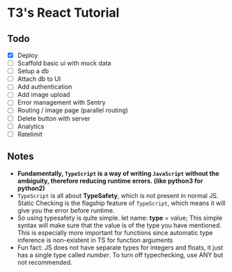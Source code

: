 # T3's React Tutorial

## Todo

- [x] Deploy
- [ ] Scaffold basic ui with mock data
- [ ] Setup a db
- [ ] Attach db to UI
- [ ] Add authentication
- [ ] Add image upload
- [ ] Error management with Sentry
- [ ] Routing / image page (parallel routing)
- [ ] Delete button with server
- [ ] Analytics
- [ ] Ratelimit

## Notes
- **Fundamentally, `TypeScript` is a way of writing `JavaScript` without the ambiguity, therefore reducing runtime errors. (like python3 for python2)**
- `TypeScript` is all about **TypeSafety**, which is not present in normal JS. Static Checking is the flagship feature of `TypeScript`, which means it will give you the error before runtime. 
- So using typesafety is quite simple. let name: **type** = value; This simple syntax will make sure that the value is of the type you have mentioned. This is especially more important for functions since automatic type inference is non-existent in TS for function arguments
- Fun fact: JS does not have separate types for integers and floats, it just has a single type called *number*. To turn off typechecking, use ANY but not recommended.